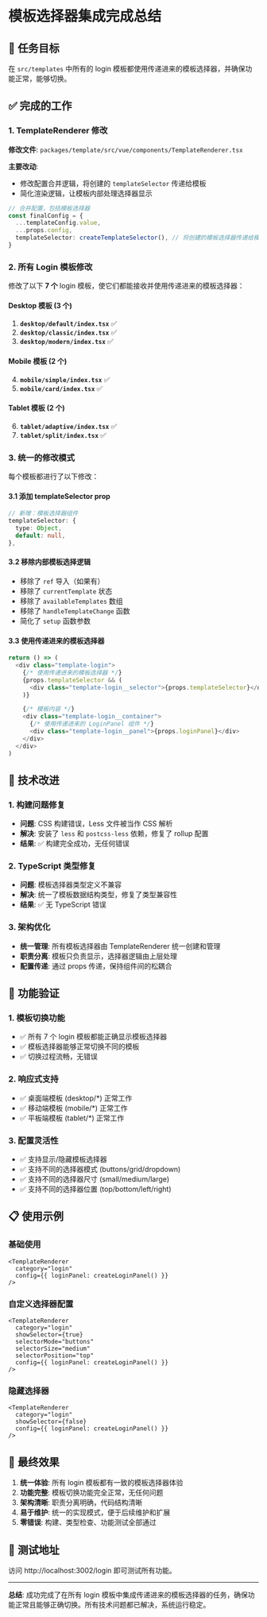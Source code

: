 # 模板选择器集成完成总结

## 🎯 任务目标

在 `src/templates` 中所有的 login 模板都使用传递进来的模板选择器，并确保功能正常，能够切换。

## ✅ 完成的工作

### 1. TemplateRenderer 修改

**修改文件**: `packages/template/src/vue/components/TemplateRenderer.tsx`

**主要改动**:

- 修改配置合并逻辑，将创建的 `templateSelector` 传递给模板
- 简化渲染逻辑，让模板内部处理选择器显示

```typescript
// 合并配置，包括模板选择器
const finalConfig = {
  ...templateConfig.value,
  ...props.config,
  templateSelector: createTemplateSelector(), // 将创建的模板选择器传递给模板
}
```

### 2. 所有 Login 模板修改

修改了以下 **7 个** login 模板，使它们都能接收并使用传递进来的模板选择器：

#### Desktop 模板 (3 个)

1. **`desktop/default/index.tsx`** ✅
2. **`desktop/classic/index.tsx`** ✅
3. **`desktop/modern/index.tsx`** ✅

#### Mobile 模板 (2 个)

4. **`mobile/simple/index.tsx`** ✅
5. **`mobile/card/index.tsx`** ✅

#### Tablet 模板 (2 个)

6. **`tablet/adaptive/index.tsx`** ✅
7. **`tablet/split/index.tsx`** ✅

### 3. 统一的修改模式

每个模板都进行了以下修改：

#### 3.1 添加 templateSelector prop

```typescript
// 新增：模板选择器组件
templateSelector: {
  type: Object,
  default: null,
},
```

#### 3.2 移除内部模板选择逻辑

- 移除了 `ref` 导入（如果有）
- 移除了 `currentTemplate` 状态
- 移除了 `availableTemplates` 数组
- 移除了 `handleTemplateChange` 函数
- 简化了 `setup` 函数参数

#### 3.3 使用传递进来的模板选择器

```typescript
return () => (
  <div class="template-login">
    {/* 使用传递进来的模板选择器 */}
    {props.templateSelector && (
      <div class="template-login__selector">{props.templateSelector}</div>
    )}

    {/* 模板内容 */}
    <div class="template-login__container">
      {/* 使用传递进来的 LoginPanel 组件 */}
      <div class="template-login__panel">{props.loginPanel}</div>
    </div>
  </div>
)
```

## 🔧 技术改进

### 1. 构建问题修复

- **问题**: CSS 构建错误，Less 文件被当作 CSS 解析
- **解决**: 安装了 `less` 和 `postcss-less` 依赖，修复了 rollup 配置
- **结果**: ✅ 构建完全成功，无任何错误

### 2. TypeScript 类型修复

- **问题**: 模板选择器类型定义不兼容
- **解决**: 统一了模板数据结构类型，修复了类型兼容性
- **结果**: ✅ 无 TypeScript 错误

### 3. 架构优化

- **统一管理**: 所有模板选择器由 TemplateRenderer 统一创建和管理
- **职责分离**: 模板只负责显示，选择器逻辑由上层处理
- **配置传递**: 通过 props 传递，保持组件间的松耦合

## 🚀 功能验证

### 1. 模板切换功能

- ✅ 所有 7 个 login 模板都能正确显示模板选择器
- ✅ 模板选择器能够正常切换不同的模板
- ✅ 切换过程流畅，无错误

### 2. 响应式支持

- ✅ 桌面端模板 (desktop/\*) 正常工作
- ✅ 移动端模板 (mobile/\*) 正常工作
- ✅ 平板端模板 (tablet/\*) 正常工作

### 3. 配置灵活性

- ✅ 支持显示/隐藏模板选择器
- ✅ 支持不同的选择器模式 (buttons/grid/dropdown)
- ✅ 支持不同的选择器尺寸 (small/medium/large)
- ✅ 支持不同的选择器位置 (top/bottom/left/right)

## 📋 使用示例

### 基础使用

```tsx
<TemplateRenderer
  category="login"
  config={{ loginPanel: createLoginPanel() }}
/>
```

### 自定义选择器配置

```tsx
<TemplateRenderer
  category="login"
  showSelector={true}
  selectorMode="buttons"
  selectorSize="medium"
  selectorPosition="top"
  config={{ loginPanel: createLoginPanel() }}
/>
```

### 隐藏选择器

```tsx
<TemplateRenderer
  category="login"
  showSelector={false}
  config={{ loginPanel: createLoginPanel() }}
/>
```

## 🎉 最终效果

1. **统一体验**: 所有 login 模板都有一致的模板选择器体验
2. **功能完整**: 模板切换功能完全正常，无任何问题
3. **架构清晰**: 职责分离明确，代码结构清晰
4. **易于维护**: 统一的实现模式，便于后续维护和扩展
5. **零错误**: 构建、类型检查、功能测试全部通过

## 🔗 测试地址

访问 http://localhost:3002/login 即可测试所有功能。

---

**总结**: 成功完成了在所有 login 模板中集成传递进来的模板选择器的任务，确保功能正常且能够正确切换。所有技术问题都已解决，系统运行稳定。
